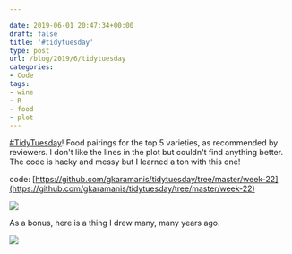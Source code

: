 ```yaml
---

date: 2019-06-01 20:47:34+00:00
draft: false
title: '#tidytuesday'
type: post
url: /blog/2019/6/tidytuesday
categories:
- Code
tags:
- wine
- R
- food
- plot
---
```


[#TidyTuesday](https://mobile.twitter.com/hashtag/TidyTuesday?src=hashtag_click)! Food pairings for the top 5 varieties, as recommended by reviewers. I don't like the lines in the plot but couldn't find anything better. The code is hacky and messy but I learned a ton with this one! 

code: [https://github.com/gkaramanis/tidytuesday/tree/master/week-22](https://github.com/gkaramanis/tidytuesday/tree/master/week-22)



  
![](/images/2019-06-01-20196tidytuesday/wine.png)

  



As a bonus, here is a thing I drew many, many years ago.



  
![](/images/2019-06-01-20196tidytuesday/static_4f3f61bae4b063b909445965_524d9810e4b0b106ceda9d2b_524d9811e4b09b795fb41f78_1380816915550_wine.jpg)

  



